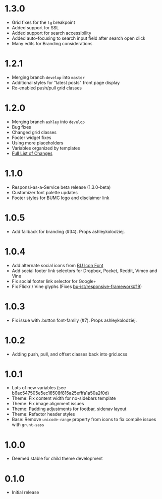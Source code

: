 
# 1.3.0

* Grid fixes for the `lg` breakpoint
* Added support for SSL
* Added support for search accessibility
* Added auto-focusing to search input field after search open click
* Many edits for Branding considerations


# 1.2.1

* Merging branch `develop` into `master`
* Additional styles for "latest posts" front page display
* Re-enabled push/pull grid classes

# 1.2.0

* Merging branch `ashley` into `develop`
* Bug fixes
* Changed grid classes
* Footer widget fixes
* Using more placeholders
* Variables organized by templates
* [Full List of Changes](/bu-ist/responsive-foundation/pull/10) 

# 1.1.0

* Responsi-as-a-Service beta release (1.3.0-beta)
* Customizer font palette updates
* Footer styles for BUMC logo and disclaimer link

# 1.0.5

* Add fallback for branding (#34). Props ashleykolodziej.

# 1.0.4

* Add alternate social icons from [BU Icon Font](https://github.com/bu-ist/bu-icon-font)
* Add social footer link selectors for Dropbox, Pocket, Reddit, Vimeo and Vine
* Fix social footer link selector for Google+
* Fix Flickr / Vine glyphs (Fixes [bu-ist/responsive-framework#19](/bu-ist/responsive-framework/issues/19))

# 1.0.3

* Fix issue with .button font-family (#7). Props ashleykolodziej.

# 1.0.2

* Adding push, pull, and offset classes back into grid.scss

# 1.0.1

* Lots of new variables (see b6ac547505e5ec16508f815a25efffa1a50a2f0d)
* Theme: Fix content width for no-sidebars template
* Theme: Fix image alignment issues
* Theme: Padding adjustments for footbar, sidenav layout
* Theme: Refactor header styles
* Base: Remove `unicode-range` property from icons to fix compile issues with `grunt-sass`

# 1.0.0

* Deemed stable for child theme development

# 0.1.0

* Initial release
